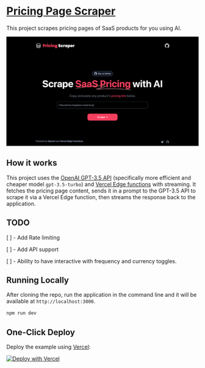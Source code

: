 # [Pricing Page Scraper](https://pricing-scraper.vercel.app/)

This project scrapes pricing pages of SaaS products for you using AI.

[![Pricing Page Scraper](./public/screenshot.png)](https://pricing-scraper.vercel.app)

## How it works

This project uses the [OpenAI GPT-3.5 API](https://openai.com/api/) (specifically more efficient and cheaper model `gpt-3.5-turbo`) and [Vercel Edge functions](https://vercel.com/features/edge-functions) with streaming. It fetches the pricing page content, sends it in a prompt to the GPT-3.5 API to scrape it via a Vercel Edge function, then streams the response back to the application.

## TODO

[ ] - Add Rate limiting

[ ] - Add API support

[ ] - Ability to have interactive with frequency and currency toggles.

## Running Locally

After cloning the repo, run the application in the command line and it will be available at `http://localhost:3000`.

```bash
npm run dev
```

## One-Click Deploy

Deploy the example using [Vercel](https://vercel.com?utm_source=github&utm_medium=readme&utm_campaign=vercel-examples):

[![Deploy with Vercel](https://vercel.com/button)](https://vercel.com/new/clone?repository-url=https://github.com/bharathvaj-ganesan/pricing-page-scraper&project-name=pricing-page-scraper&repo-name=pricing-page-scraper)
